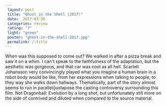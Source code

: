 ```yaml
---
 layout: post
 title: "Ghost in the Shell (2017)"
 date:  2017-03-30
 categories: review 
 rating: "7"
 light: "green"
 poster: "ghost-in-the-shell-2017.jpg"
 permalink: /:title
---
```



When was this supposed​ to come out? We walked in after a pizza break and saw it on a whim. I can't speak to the faithfulness of the adaptation, but the aesthetic was gorgeous, and that car was cool as all hell. Scarlett Johansson very convincingly played what you imagine a human brain in a robot body would be like, from her expressions when talking to people, to they way she walks down hallways. Thematically, part of the story almost seems to run in parallel/juxtapose the casting controversy surrounding this film. Not Dragonball: Evolution by a long shot, but unfortunately still more on the side of contrived and diluted when compared to the source material.